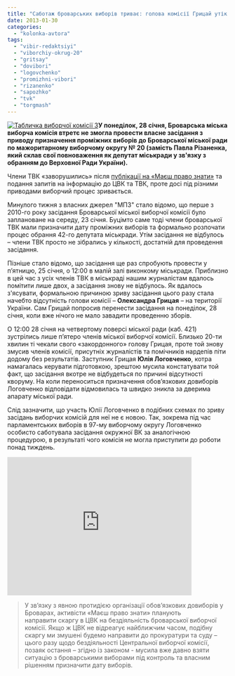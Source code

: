 ```yaml
---
title: "Саботаж броварських виборів триває: голова комісії Грицай утік за кордон"
date: 2013-01-30
categories: 
  - "kolonka-avtora"
tags: 
  - "vibir-redaktsiyi"
  - "viborchiy-okrug-20"
  - "gritsay"
  - "dovibori"
  - "logovchenko"
  - "promizhni-vibori"
  - "rizanenko"
  - "sapozhko"
  - "tvk"
  - "torgmash"
---
```


[![Табличка виборчої комісії 3](https://mpz.brovary.org/wp-content/uploads/2013/01/Tablichka-viborchoyi-komisiyi-3.jpg)](https://mpz.brovary.org/wp-content/uploads/2013/01/Tablichka-viborchoyi-komisiyi-3.jpg)**У понеділок, 28 січня, Броварська міська виборча комісія втретє не змогла провести власне засідання з приводу призначення проміжних виборів до Броварської міської ради по мажоритарному виборчому округу № 20 (замість Павла Різаненка, який склав свої повноваження як депутат міськради у зв'язку з обранням до Верховної Ради України).**

Члени ТВК «заворушились» після [публікації на «Маєш право знати»](https://mpz.brovary.org/u-brovarah-vlada-zrivaye-vibori-v-miskradu/) та подання запитів на інформацію до ЦВК та ТВК, проте досі під різними приводами виборчий процес зривається.

Минулого тижня з власних джерел "МПЗ" стало відомо, що перше з 2010-го року засідання Броварської міської виборчої комісії було заплановане на середу, 23 січня. Буцімто саме тоді члени броварської ТВК мали призначити дату проміжних виборів та формально розпочати процес обрання 42-го депутата міськради. Утім засідання не відбулось – члени ТВК просто не зібрались у кількості, достатній для проведення засідання.

Пізніше стало відомо, що засідання ще раз спробують провести у п’ятницю, 25 січня, о 12:00 в малій залі виконкому міськради. Приблизно в цей час з усіх членів ТВК в міськраді нашим журналістам вдалось помітити лише двох, а засідання знову не відбулось. Як вдалось з'ясувати, формальною причиною зриву засідання цього разу стала начебто відсутність голови комісії – **Олександра Грицая** – на території України. Сам Грицай попросив перенести засідання на понеділок, 28 січня, коли вже нічого не мало завадити проведенню зборів.

О 12:00 28 січня на четвертому поверсі міської ради (каб. 421) зустрілись лише п’ятеро членів міської виборчої комісії. Близько 20-ти хвилин ті чекали свого «закордонного» голову Грицая, проте той знову змусив членів комісії, присутніх журналістів та помічників нардепів піти додому без результатів. Заступник Грицая **Юлія Логовченко**, котра намагалась керувати підготовкою, зрештою мусила констатувати той факт, що засідання вкотре не відбудеться по причині відсутності кворуму. На коли переноситься призначення обов’язкових довиборів Логовченко відповідати відмовилась та швидко зникла за дверима апарату міської ради.

Слід зазначити, що участь Юлії Логовченко в подібних схемах по зриву засідань виборчих комісій для неї не є новою. Так, зокрема під час парламентських виборів в 97-му виборчому округу Логовченко особисто саботувала засідання окружної ВК за аналогічною процедурою, в результаті чого комісія не могла приступити до роботи понад тиждень.

<iframe src="http://www.youtube.com/embed/wWKx7vhX3ww" height="315" width="420" allowfullscreen frameborder="0"></iframe>

> У зв’язку з явною протидією організації обов’язкових довиборів у Броварах, активісти «Маєш право знати» планують направити скаргу в ЦВК на бездіяльність броварської виборчої комісії. Якщо ж ЦВК не відреагує найближчим часом, подібну скаргу ми змушені будемо направити до прокуратури та суду – цього разу щодо бездіяльності Центральної виборчої комісії, позаяк остання – згідно із законом - мусила вже давно взяти ситуацію з броварськими виборами під контроль та власним рішенням призначити дату виборів.
